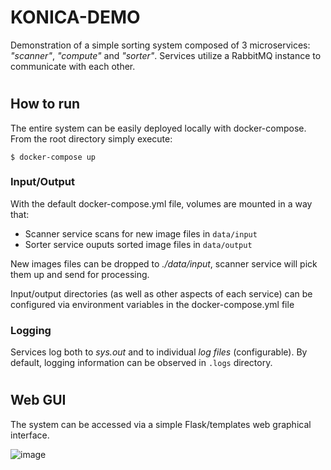 # KONICA-DEMO

Demonstration of a simple sorting system composed of 3 microservices: *"scanner"*, *"compute"* and *"sorter"*. Services utilize a RabbitMQ instance to communicate with each other.

#
## How to run

The entire system can be easily deployed locally with docker-compose. From the root directory simply execute:
```
$ docker-compose up
```

### Input/Output
With the default docker-compose.yml file, volumes are mounted in a way that:
* Scanner service scans for new image files in ```data/input```
* Sorter service ouputs sorted image files in ```data/output```

New images files can be dropped to *./data/input*, scanner service will pick them up and send for processing.

Input/output directories (as well as other aspects of each service) can be configured via environment variables in the docker-compose.yml file

### Logging
Services log both to *sys.out* and to individual *log files* (configurable). By default, logging information can be observed in
```.logs``` directory.

#
## Web GUI
The system can be accessed via a simple Flask/templates web graphical interface.

![image](https://user-images.githubusercontent.com/10963153/184909818-eda53c2c-647b-42d9-92f3-0512099edd49.png)
